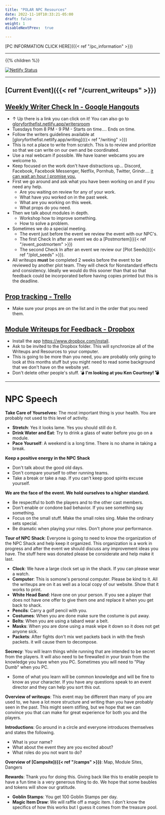 ```yaml
---
title: "POLAR NPC Resources"
date: 2022-11-10T10:33:21-05:00
draft: false
weight: 1
disableNextPrev:  true

---
```


[PC INFORMATION CLICK HERE]({{< ref "/pc_information" >}})

---

{{% children %}}

[![Netlify Status](https://api.netlify.com/api/v1/badges/2ca01790-1d50-4bc8-9849-2eff6e193b56/deploy-status)](https://app.netlify.com/sites/gloryforthefist/deploys)

---

## [Current Event]({{< ref "/current_writeups" >}})

## [<i class="fa fa-video"></i> Weekly Writer Check In - Google Hangouts <i class="fa fa-video"></i> ](https://meet.google.com/iak-gnhk-ork?authuser=0&hs=122)

- ↑ Up there is a link you can click on it! You can also go to [gloryforthefist.netlify.app/writersroom](https://gloryforthefist.netlify.app/writersroom)
- <i class="fa fa-clock"></i> Tuesdays from 8 PM - 9 PM - Starts on time.... Ends on time. <i class="fa fa-clock"></i>
- Follow the writers guidelines available at [gloryforthefist.netlify.app/writing]({{< ref "/writing" >}})
- This is not a place to write from scratch. This is to review and prioritize so that we can write on our own and be coordinated. 
- Use a real webcam if possible. We have loaner webcams you are welcome to. 
- Keep focused on the work don't have distractions up... Discord, Facebook, Facebook Messenger, Netflix, Pornhub, Twitter, Grindr.... <u>it can wait an hour I promise you.</u>
- First we go around and ask what you have been working on and if you need any help.
  - Are you waiting on review for any of your work.
  - What have you worked on in the past week.
  - What are you working on this week.
  - What props do you need.
- Then we talk about modules in depth.
  - Workshop how to improve something.
  - How to solve a problem.
- Sometimes we do a special meeting. 
  - The event just before the event we review the event with our NPC's.
  - The first Check In after an event we do a [Postmortem]({{< ref "/event_postmortem" >}})
  - The second Check In after an event we review our  [Plot Seeds]({{< ref "/plot_seeds" >}}).
- All writeups **must** be completed 2 weeks before the event to be reviewed by another plot team. They will check for Nonstandard effects and consistency. Ideally we would do this sooner than that so that feedback could be incorporated before having copies printed but this is the deadline. 

## [Prop tracking - Trello ](https://trello.com/b/A6eLvFdV/polar-props)

- Make sure your props are on the list and in the order that you need them. 

## [Module Writeups for Feedback - Dropbox](https://www.dropbox.com/scl/fo/xy8dqwc9ozq9bzuzdh3fy/h?dl=0&rlkey=76lz7t41srkz8zj64oxhe6wud)

- Install the app https://www.dropbox.com/install.  
- Ask to be invited to the Dropbox folder. This will synchronize all of the Writeups and Resources to your computer. 
- This is going to be more than you need,  you are probably only going to look at this months stuff but you might need to read some background that we don't have on the website yet. 
- Don't delete other people's stuff. 💣 **I'm looking at you Ken Courtney! 💣**

---
# NPC Speech

**Take Care of Yourselves:** The most important thing is your health. You are probably not used to this level of activity. 

- **Stretch**: Yes it looks lame. Yes you should still do it. 
- **Drink Water and Eat**: Try to drink a glass of water before you go on a module. 
- **Pace Yourself**: A weekend is a long time. There is no shame in taking a break. 

**Keep a positive energy in the NPC Shack**

- Don't talk about the good old days.
- Don't compare yourself to other running teams.
- Take a break or take a nap. If you can't keep good spirits excuse yourself.

**We are the face of the event. We hold ourselves to a higher standard.** 

- Be respectful to both the players and to the other cast members.
- Don't enable or condone bad behavior. If you see something say something. 
- Focus on the small stuff. Make the small roles sing. Make the ordinary sets special. 
- Be dramatic when playing your roles. Don't phone your performance.

**Tour of NPC Shack**: Everyone is going to need to know the organization of the NPC Shack and help keep it organized. This organization is a work in progress and after the event we should discuss any improvement ideas you have. The stuff here was donated please be considerate and help make it last.

- **Clock**: We have a large clock set up in the shack. If you can please wear a watch.
- **Computer**: This is somone's personal computer. Please be kind to it. All the writeups are on it as well as a local copy of our website. Show that it works to print. 
- **White Head Band**: Have one on your person. If you see a player that does not have one offer to give them one and replace it when you get back to shack. 
- **Pencils**: Carry a golf pencil with you. 
- **Costumes**: When you are done make sure the costume is put away.
- **Belts**: When you are using a tabard wear a belt.
- **Masks**: When you are done using a mask wipe it down so it does not get anyone sick.
- **Packets**: After fights don't mix wet packets back in with the fresh packets. it will cause them to decompose. 

**Secrecy**: You will learn things while running that are intended to be secret from the players. It will also need to be firewalled in your brain from the knowledge you have when you PC. Sometimes you will need to "Play Dumb" when you PC. 

- Some of what you learn will be common knowledge and will be fine to know as your character. If you have any questions speak to an event director and they can help you sort this out. 

**Overview of writeups**: This event may be different than many of you are used to, we have a lot more structure and writing than you have probably seen in the past. This might seem stifling, but we hope that we can convince you that can make for great experience for both you and the players.

**Introductions**: Go around in a circle and everyone introduces themselves and states the following. 

- What is your name?
- What about the event they are you excited about?
- What roles do you not want to do? 


**Overview of [Campsite]({{< ref "/camps" >}})**: Map, Module Sites, Dangers

**Rewards**: Thank you for doing this. Giving back like this to enable people to have a fun time is a very generous thing to do. We hope that some baubles and tokens will show our gratitude. 

- **Goblin Stamps**: You get 100 Goblin Stamps per day. 
- **Magic Item Draw**: We will raffle off a magic item. I don't know the specifics of how this works but I guess it comes from the treasure pool. 
